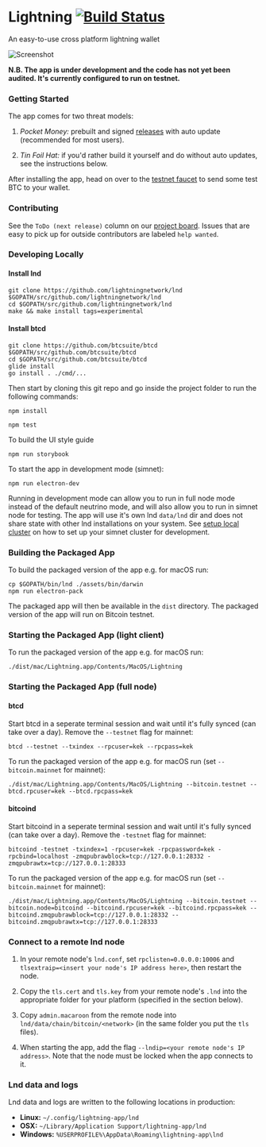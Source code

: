 Lightning [![Build Status](https://travis-ci.org/lightninglabs/lightning-app.svg?branch=master)](https://travis-ci.org/lightninglabs/lightning-app)
==========

An easy-to-use cross platform lightning wallet

![Screenshot](https://github.com/lightninglabs/lightning-app/blob/5f2620d1e99ed1372985fec2063066236e4c16d9/assets/screenshot.png)

**N.B. The app is under development and the code has not yet been audited. It's currently configured to run on testnet.**

### Getting Started

The app comes for two threat models:

1. *Pocket Money:* prebuilt and signed [releases](https://github.com/lightninglabs/lightning-app/releases) with auto update (recommended for most users).

2. *Tin Foil Hat:* if you'd rather build it yourself and do without auto updates, see the instructions below.

After installing the app, head on over to the [testnet faucet](https://testnet.coinfaucet.eu/en/) to send some test BTC to your wallet.

### Contributing

See the `ToDo (next release)` column on our [project board](https://github.com/lightninglabs/lightning-app/projects/1?fullscreen=true). Issues that are easy to pick up for outside contributors are labeled `help wanted`.

### Developing Locally

#### Install lnd
```
git clone https://github.com/lightningnetwork/lnd $GOPATH/src/github.com/lightningnetwork/lnd
cd $GOPATH/src/github.com/lightningnetwork/lnd
make && make install tags=experimental
```

#### Install btcd
```
git clone https://github.com/btcsuite/btcd $GOPATH/src/github.com/btcsuite/btcd
cd $GOPATH/src/github.com/btcsuite/btcd
glide install
go install . ./cmd/...
```

Then start by cloning this git repo and go inside the project folder to run the following commands:
```
npm install

npm test
```

To build the UI style guide
```
npm run storybook
```

To start the app in development mode (simnet):
```
npm run electron-dev
```

Running in development mode can allow you to run in full node mode instead of the default neutrino mode, and will also allow you to run in simnet node for testing. The app will use it's own lnd `data/lnd` dir and does not share state with other lnd installations on your system. See [setup local cluster](https://github.com/lightninglabs/lightning-app/blob/master/assets/script/setup_local_cluster.md) on how to set up your simnet cluster for development.

### Building the Packaged App

To build the packaged version of the app e.g. for macOS run:
```
cp $GOPATH/bin/lnd ./assets/bin/darwin
npm run electron-pack
```

The packaged app will then be available in the `dist` directory. The packaged version of the app will run on Bitcoin testnet.

### Starting the Packaged App (light client)

To run the packaged version of the app e.g. for macOS run:
```
./dist/mac/Lightning.app/Contents/MacOS/Lightning
```

### Starting the Packaged App (full node)

#### btcd
Start btcd in a seperate terminal session and wait until it's fully synced (can take over a day). Remove the `--testnet` flag for mainnet:
```
btcd --testnet --txindex --rpcuser=kek --rpcpass=kek
```

To run the packaged version of the app e.g. for macOS run (set `--bitcoin.mainnet` for mainnet):
```
./dist/mac/Lightning.app/Contents/MacOS/Lightning --bitcoin.testnet --btcd.rpcuser=kek --btcd.rpcpass=kek
```

#### bitcoind
Start bitcoind in a seperate terminal session and wait until it's fully synced (can take over a day). Remove the `-testnet` flag for mainnet:
```
bitcoind -testnet -txindex=1 -rpcuser=kek -rpcpassword=kek -rpcbind=localhost -zmqpubrawblock=tcp://127.0.0.1:28332 -zmqpubrawtx=tcp://127.0.0.1:28333
```

To run the packaged version of the app e.g. for macOS run (set `--bitcoin.mainnet` for mainnet):
```
./dist/mac/Lightning.app/Contents/MacOS/Lightning --bitcoin.testnet --bitcoin.node=bitcoind --bitcoind.rpcuser=kek --bitcoind.rpcpass=kek --bitcoind.zmqpubrawblock=tcp://127.0.0.1:28332 --bitcoind.zmqpubrawtx=tcp://127.0.0.1:28333
```

### Connect to a remote lnd node
1. In your remote node's `lnd.conf`, set `rpclisten=0.0.0.0:10006` and `tlsextraip=<insert your node's IP address here>`, then restart the node.

2. Copy the `tls.cert` and `tls.key` from your remote node's `.lnd` into the appropriate folder for your platform (specified in the section below).

3. Copy `admin.macaroon` from the remote node into `lnd/data/chain/bitcoin/<network>` (in the same folder you put the `tls` files).

4. When starting the app, add the flag `--lndip=<your remote node's IP address>`. Note that the node must be locked when the app connects to it.

### Lnd data and logs
Lnd data and logs are written to the following locations in production:

* **Linux:** `~/.config/lightning-app/lnd`
* **OSX:** `~/Library/Application Support/lightning-app/lnd`
* **Windows:** `%USERPROFILE%\AppData\Roaming\lightning-app\lnd`
